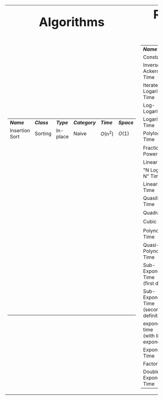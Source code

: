 <table style="width:100%">
	<tr style="text-align: center; font-size:40px;">
		<td><strong>Algorithms</strong></td>
		<td><strong>Runtime Order</strong></td>	
	</tr>
	<tr>
		<td>
			<table>
				<tr>
					<td><strong><i>Name</i></strong></td>
					<td><strong><i>Class</i></strong></td>
					<td><strong><i>Type</i></strong></td>
					<td><strong><i>Category</i></strong></td>
					<td><strong><i>Time</i></strong></td>
					<td><strong><i>Space</i></strong></td>
				</tr>
				<tr>
					<td>Insertion Sort</td>
					<td>Sorting</td>
					<td>In-place</td>
					<td>Naive</td>
					<td><i>O</i>(n<sup>2</sup>)</td>
					<td><i>O</i>(1)</td>
				</tr>
				<tr>
					<td>&nbsp;</td>
					<td>&nbsp;</td>
					<td>&nbsp;</td>
					<td>&nbsp;</td>
					<td>&nbsp;</td>
					<td>&nbsp;</td>
				</tr>
				<tr>
					<td>&nbsp;</td>
					<td>&nbsp;</td>
					<td>&nbsp;</td>
					<td>&nbsp;</td>
					<td>&nbsp;</td>
					<td>&nbsp;</td>
				</tr>
				<tr>
					<td>&nbsp;</td>
					<td>&nbsp;</td>
					<td>&nbsp;</td>
					<td>&nbsp;</td>
					<td>&nbsp;</td>
					<td>&nbsp;</td>
				</tr>
				<tr>
					<td>&nbsp;</td>
					<td>&nbsp;</td>
					<td>&nbsp;</td>
					<td>&nbsp;</td>
					<td>&nbsp;</td>
					<td>&nbsp;</td>
				</tr>
				<tr>
					<td>&nbsp;</td>
					<td>&nbsp;</td>
					<td>&nbsp;</td>
					<td>&nbsp;</td>
					<td>&nbsp;</td>
					<td>&nbsp;</td>
				</tr>
				<tr>
					<td>&nbsp;</td>
					<td>&nbsp;</td>
					<td>&nbsp;</td>
					<td>&nbsp;</td>
					<td>&nbsp;</td>
					<td>&nbsp;</td>
				</tr>
				<tr>
					<td>&nbsp;</td>
					<td>&nbsp;</td>
					<td>&nbsp;</td>
					<td>&nbsp;</td>
					<td>&nbsp;</td>
					<td>&nbsp;</td>
				</tr>
				<tr>
					<td>&nbsp;</td>
					<td>&nbsp;</td>
					<td>&nbsp;</td>
					<td>&nbsp;</td>
					<td>&nbsp;</td>
					<td>&nbsp;</td>
				</tr>
				<tr>
					<td>&nbsp;</td>
					<td>&nbsp;</td>
					<td>&nbsp;</td>
					<td>&nbsp;</td>
					<td>&nbsp;</td>
					<td>&nbsp;</td>
				</tr>
				<tr>
					<td>&nbsp;</td>
					<td>&nbsp;</td>
					<td>&nbsp;</td>
					<td>&nbsp;</td>
					<td>&nbsp;</td>
					<td>&nbsp;</td>
				</tr>
				<tr>
					<td>&nbsp;</td>
					<td>&nbsp;</td>
					<td>&nbsp;</td>
					<td>&nbsp;</td>
					<td>&nbsp;</td>
					<td>&nbsp;</td>
				</tr>
				<tr>
					<td>&nbsp;</td>
					<td>&nbsp;</td>
					<td>&nbsp;</td>
					<td>&nbsp;</td>
					<td>&nbsp;</td>
					<td>&nbsp;</td>
				</tr>
				<tr>
					<td>&nbsp;</td>
					<td>&nbsp;</td>
					<td>&nbsp;</td>
					<td>&nbsp;</td>
					<td>&nbsp;</td>
					<td>&nbsp;</td>
				</tr>
				<tr>
					<td>&nbsp;</td>
					<td>&nbsp;</td>
					<td>&nbsp;</td>
					<td>&nbsp;</td>
					<td>&nbsp;</td>
					<td>&nbsp;</td>
				</tr>
				<tr>
					<td>&nbsp;</td>
					<td>&nbsp;</td>
					<td>&nbsp;</td>
					<td>&nbsp;</td>
					<td>&nbsp;</td>
					<td>&nbsp;</td>
				</tr>
				<tr>
					<td>&nbsp;</td>
					<td>&nbsp;</td>
					<td>&nbsp;</td>
					<td>&nbsp;</td>
					<td>&nbsp;</td>
					<td>&nbsp;</td>
				</tr>
				<tr>
					<td>&nbsp;</td>
					<td>&nbsp;</td>
					<td>&nbsp;</td>
					<td>&nbsp;</td>
					<td>&nbsp;</td>
					<td>&nbsp;</td>
				</tr>
				<tr>
					<td>&nbsp;</td>
					<td>&nbsp;</td>
					<td>&nbsp;</td>
					<td>&nbsp;</td>
					<td>&nbsp;</td>
					<td>&nbsp;</td>
				</tr>
				<tr>
					<td>&nbsp;</td>
					<td>&nbsp;</td>
					<td>&nbsp;</td>
					<td>&nbsp;</td>
					<td>&nbsp;</td>
					<td>&nbsp;</td>
				</tr>
				<tr>
					<td>&nbsp;</td>
					<td>&nbsp;</td>
					<td>&nbsp;</td>
					<td>&nbsp;</td>
					<td>&nbsp;</td>
					<td>&nbsp;</td>
				</tr>
				<tr>
					<td>&nbsp;</td>
					<td>&nbsp;</td>
					<td>&nbsp;</td>
					<td>&nbsp;</td>
					<td>&nbsp;</td>
					<td>&nbsp;</td>
				</tr>
				<tr>
					<td>&nbsp;</td>
					<td>&nbsp;</td>
					<td>&nbsp;</td>
					<td>&nbsp;</td>
					<td>&nbsp;</td>
					<td>&nbsp;</td>
				</tr>
			</table>
		</td>
		<td>
			<table>
				<tr>
					<td><strong><i>Name</i></strong></td>
					<td><strong><i>Complexity</i></strong></td>
				</tr>
				<tr>
					<td>Constant Time</td>
					<td><i>O</i>(1)</td>
				</tr>
				<tr>
					<td>Inverse Ackermann Time</td>
					<td><i>O</i>(<i>α</i>(<i>n</i>))</td>
				</tr>
				<tr>
					<td>Iterated Logarithmic Time</td>
					<td><i>O</i>(log<span style="vertical-align: 10%">*</span>&nbsp;<i>n</i>)</td>
				</tr>
				<tr>
					<td>Log-Logarithmic</td>
					<td><i>O</i>(log log <i>n</i>)</td>
				</tr>
				<tr>
					<td>Logarithmic Time</td>
					<td><i>O</i>(log&nbsp;<i>n</i>)</td>
				</tr>
				<tr>
					<td>Polylogarithmic Time</td>
					<td>poly(log&nbsp;<i>n</i>)</td>
				</tr>
				<tr>
					<td>Fractional Power</td>
					<td><span class="texhtml"><i>O</i>(<i>n</i><sup>c</sup>)</span> where <span class="texhtml">0 &lt; c &lt; 1</span></td>
				</tr>
				<tr>
					<td>Linear Time</td>
					<td><i>O</i>(<i>n</i>)</td>
				</tr>
				<tr>
					<td>"N Log-Star N" Time</td>
					<td><i>O</i>(<i>n</i>&nbsp;log<span style="vertical-align: 10%">*</span>&nbsp;<i>n</i>)</td>
				</tr>
				<tr>
					<td>Linearithmic Time</td>
					<td><i>O</i>(<i>n</i>&nbsp;log&nbsp;<i>n</i>)</td>
				</tr>
				<tr>
					<td>Quasilinear Time</td>
					<td><i>n</i>&nbsp;poly(log&nbsp;<i>n</i>)</td>
				</tr>
				<tr>
					<td>Quadratic Time</td>
					<td><i>O</i>(<i>n</i><sup>2</sup>)</td>
				</tr>
				<tr>
					<td>Cubic Time</td>
					<td><i>O</i>(<i>n</i><sup>3</sup>)</td>
				</tr>
				<tr>
					<td>Polynomial Time</td>
					<td>2<sup><i>O</i>(log&nbsp;<i>n</i>)</sup> = poly(<i>n</i>)</td>
				</tr>
				<tr>
					<td>Quasi-Polynomial Time</td>
					<td>2<sup>poly(log&nbsp;<i>n</i>)</sup></td>
				</tr>
				<tr>
					<td>Sub-Exponential Time
						<br>(first definition)</td>
					<td><i>O</i>(2<sup><i>n</i><sup><i>ε</i></sup></sup>) for all <i>ε</i>&nbsp;&gt;&nbsp;0</td>
				</tr>
				<tr>
					<td>Sub-Exponential Time
						<br>(second definition)</td>
					<td>2<sup><i>o</i>(<i>n</i>)</sup></td>
				</tr>
				<tr>
					<td>exponential time
						<br>(with linear exponent)</td>
					<td>2<sup><i>O</i>(<i>n</i>)</sup></td>
				</tr>
				<tr>
					<td>Exponential Time</td>
					<td>2<sup>poly(<i>n</i>)</sup></td>
				</tr>
				<tr>
					<td>Factorial Time</td>
					<td><i>O</i>(<i>n</i>!)</td>
				</tr>
				<tr>
					<td>Double Exponential Time</td>
					<td>2<sup>2<sup>poly(<i>n</i>)</sup></sup>
					</td>
				</tr>
			</table>
		</td>
	</tr>
</table>